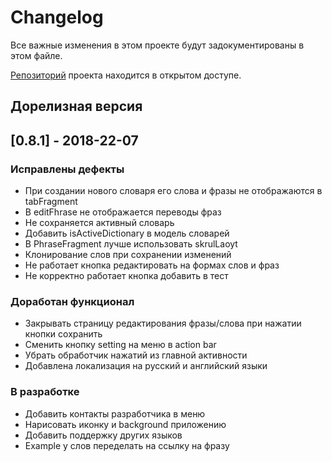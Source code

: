 # Changelog
Все важные изменения в этом проекте будут задокументированы в этом файле.

[Репозиторий](https://github.com/Nicopolas/AndroidLVL3Homework6/) проекта находится в открытом доступе.

## Дорелизная версия

## [0.8.1] - 2018-22-07

### Исправлены дефекты
- При создании нового словаря его слова и фразы не отображаются в tabFragment
- В editFhrase не отображается переводы фраз
- Не сохраняется активный словарь
- Добавить isActiveDictionary в модель словарей
- В PhraseFragment лучше использовать skrulLaoyt
- Клонирование слов при сохранении изменений
- Не работает кнопка редактировать на формах слов и фраз
- Не корректно работает кнопка добавить в тест

### Доработан функционал
- Закрывать страницу редактирования фразы/слова при нажатии кнопки сохранить
- Сменить кнопку setting на меню в action bar
- Убрать обработчик нажатий из главной активности
- Добавлена локализация на русский и английский языки

### В разработке
- Добавить контакты разработчика в меню
- Нарисовать иконку и background приложению
- Добавить поддержку других языков
- Example у слов переделать на ссылку на фразу